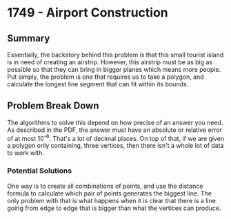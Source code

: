 # 1749 - Airport Construction

## Summary
Essentially, the backstory behind this problem is that this small tourist island is in need of creating an airstrip. However, this airstrip must be as big as possible so that they can bring in bigger planes which means more people. Put simply, the problem is one that requires us to take a polygon, and calculate the longest line segment that can fit within its bounds.

## Problem Break Down
The algorithms to solve this depend on how precise of an answer you need. As described in the PDF, the answer must have an absolute or relative error of at most 10<sup>-6</sup>. That's a lot of decimal places. On top of that, if we are given a polygon only containing, three vertices, then there isn't a whole lot of data to work with. 

### Potential Solutions
One way is to create all combinations of points, and use the distance formula to calculate which pair of points generates the biggest line. The only problem with that is what happens when it is clear that there is a line going from edge to edge that is bigger than what the vertices can produce.
